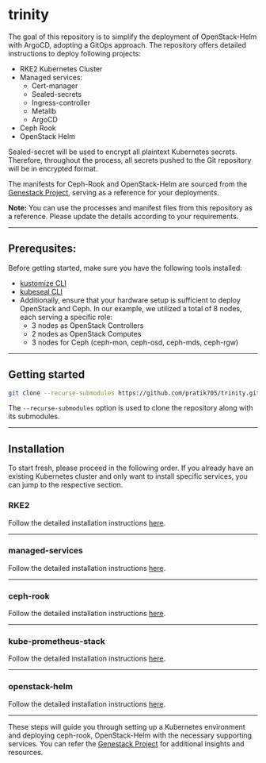 # trinity

The goal of this repository is to simplify the deployment of OpenStack-Helm with ArgoCD, adopting a GitOps approach. The repository offers detailed instructions to deploy following projects:
- RKE2 Kubernetes Cluster
- Managed services:
  - Cert-manager
  - Sealed-secrets
  - Ingress-controller
  - Metallb
  - ArgoCD
- Ceph Rook
- OpenStack Helm

Sealed-secret will be used to encrypt all plaintext Kubernetes secrets. Therefore, throughout the process, all secrets pushed to the Git repository will be in encrypted format.

The manifests for Ceph-Rook and OpenStack-Helm are sourced from the [Genestack Project](https://github.com/cloudnull/genestack.git), serving as a reference for your deployments.

**Note:** You can use the processes and manifest files from this repository as a reference. Please update the details according to your requirements.

---
## Prerequsites:
Before getting started, make sure you have the following tools installed:
- [kustomize CLI](https://kubectl.docs.kubernetes.io/installation/kustomize/)
- [kubeseal CLI](https://github.com/bitnami-labs/sealed-secrets?tab=readme-ov-file#kubeseal)
- Additionally, ensure that your hardware setup is sufficient to deploy OpenStack and Ceph. In our example, we utilized a total of 8 nodes, each serving a specific role:
  - 3 nodes as OpenStack Controllers
  - 2 nodes as OpenStack Computes
  - 3 nodes for Ceph (ceph-mon, ceph-osd, ceph-mds, ceph-rgw)
---

## Getting started
```bash 
git clone --recurse-submodules https://github.com/pratik705/trinity.git
```
The `--recurse-submodules` option is used to clone the repository along with its submodules.

---

## Installation
To start fresh, please proceed in the following order. If you already have an existing Kubernetes cluster and only want to install specific services, you can jump to the respective section.

### RKE2
Follow the detailed installation instructions [here](https://github.com/pratik705/trinity/blob/main/rke2/README.md).

---

### managed-services
Follow the detailed installation instructions [here](https://github.com/pratik705/trinity/blob/main/managed-services/README.md).

---

### ceph-rook
Follow the detailed installation instructions [here](https://github.com/pratik705/trinity/blob/main/ceph-rook/README.md).

---

### kube-prometheus-stack
Follow the detailed installation instructions [here](https://github.com/pratik705/trinity/blob/main/monitoring/kube-prometheus-stack/README.md).

---

### openstack-helm
Follow the detailed installation instructions [here](https://github.com/pratik705/trinity/blob/main/osh/README.md).

---

These steps will guide you through setting up a Kubernetes environment and deploying ceph-rook, OpenStack-Helm with the necessary supporting services. You can refer the [Genestack Project](https://github.com/cloudnull/genestack.git) for additional insights and resources.

